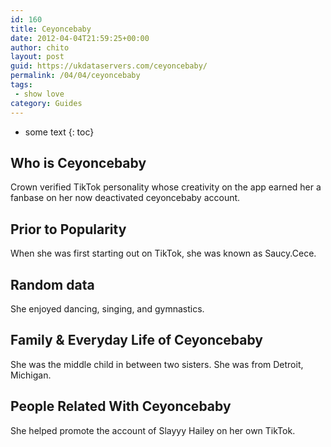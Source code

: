 ```yaml
---
id: 160
title: Ceyoncebaby
date: 2012-04-04T21:59:25+00:00
author: chito
layout: post
guid: https://ukdataservers.com/ceyoncebaby/
permalink: /04/04/ceyoncebaby
tags:
 - show love
category: Guides
---
```


* some text
{: toc}


## Who is  Ceyoncebaby
                  
                  
                  
Crown verified TikTok personality whose creativity on the app earned her a fanbase on her now deactivated ceyoncebaby account.
                  
                
                
                
## Prior to Popularity 
                  
                  
                  
When she was first starting out on TikTok, she was known as Saucy.Cece. 
                  
                
                
                
## Random data 
                  
                  
                  
She enjoyed dancing, singing, and gymnastics. 
                  
                
                
                
## Family & Everyday Life of Ceyoncebaby
                  
                  
                  
She was the middle child in between two sisters. She was from Detroit, Michigan. 
                  
                
                
                
## People Related With  Ceyoncebaby
                  
                  
                  
She helped promote the account of Slayyy Hailey on her own TikTok. 
                  
                
              
            
          
          
          
    
    
  
